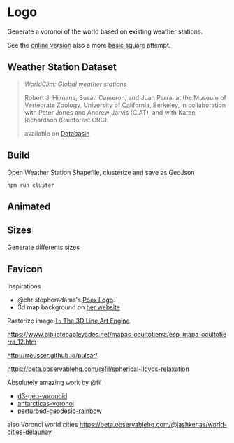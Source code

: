 # Logo

Generate a voronoi of the world based on existing weather stations.

See the [online version](https://beta.observablehq.com/d/51e18c29fee22dee) also a more [basic square](https://beta.observablehq.com/@clemsos/rotating-box-in-a-circle) attempt.


## Weather Station Dataset

> *WorldClim: Global weather stations*
>
> Robert J. Hijmans, Susan Cameron, and Juan Parra, at the Museum of Vertebrate Zoology, University of California, Berkeley, in collaboration with Peter Jones and Andrew Jarvis (CIAT), and with Karen Richardson (Rainforest CRC).
>
> available on [Databasin]( http://databasin.org/datasets/15a31dec689b4c958ee491ff30fcce75)

## Build

Open Weather Station Shapefile, clusterize and save as GeoJson

```
npm run cluster
```





## Animated

## Sizes

Generate differents sizes

## Favicon

Inspirations
- @christopheradams's [Poex Logo](https://github.com/poexio/poex-visual-identity/blob/master/merkaba-ln).
-  3d map background on [her website](http://xiaoweiwang.com/)

Rasterize image [`ln` The 3D Line Art Engine](https://github.com/fogleman/ln)

https://www.bibliotecapleyades.net/mapas_ocultotierra/esp_mapa_ocultotierra_12.htm

http://rreusser.github.io/pulsar/

https://beta.observablehq.com/@fil/spherical-lloyds-relaxation


Absolutely amazing work by @fil
- [d3-geo-voronoid](https://github.com/Fil/d3-geo-voronoi)
- [antarcticas-voronoi](https://beta.observablehq.com/@fil/antarcticas-voronoi)
- [perturbed-geodesic-rainbow](https://beta.observablehq.com/@fil/perturbed-geodesic-rainbow)

also Voronoi world cities https://beta.observablehq.com/@jashkenas/world-cities-delaunay
